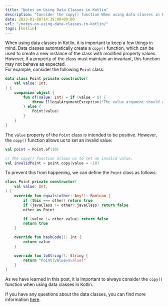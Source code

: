 ```yaml
---
title: "Notes on Using Data Classes in Kotlin"
description: "Consider the copy() function When using data classes in Kotlin"
date: 2023-01-08T14:39:00+09:00
url: "/notes-on-using-data-classes-in-kotlin/"
tags: [kotlin]
---
```


When using data classes in Kotlin, it is important to keep a few things in mind. Data classes automatically create a `copy()` function, which can be used to create a new instance of the class with modified property values. However, if a property of the class must maintain an invariant, this function may not behave as expected.   
For example, consider the following `Point` class:

```kotlin
data class Point private constructor(
    val value: Int,
) {
    companion object {
        fun of(value: Int) = if (value < 0) {
            throw IllegalArgumentException("The value argument should always be set to a positive value, but the current value is $value")
        } else {
            Point(value)
        }
    }
}
```

The `value` property of the `Point` class is intended to be positive. However, the `copy()` function allows us to set an invalid value:

```kotlin
val point = Point.of(10)

// The copy() function allows us to set an invalid value.
val invalidPoint = point.copy(value = -10)
```

To prevent this from happening, we can define the `Point` class as follows:

```kotlin
class Point private constructor(
    val value: Int,
) {
    override fun equals(other: Any?): Boolean {
        if (this === other) return true
        if (javaClass != other?.javaClass) return false
        other as Point

        if (value != other.value) return false
        return true
    }

    override fun hashCode(): Int {
        return value
    }

    override fun toString(): String {
        return "Point(value=$value)"
    }
}
```

As we have learned in this post, it is important to always consider the `copy()` function when using data classes in Kotlin.

If you have any questions about the data classes, you can find more information [here](https://kotlinlang.org/docs/data-classes.html).

